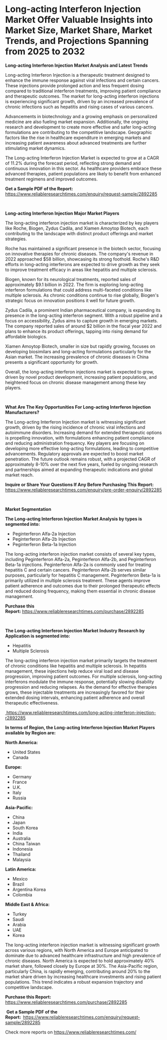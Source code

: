 <p><h1>Long-acting Interferon Injection Market Offer Valuable Insights into Market Size, Market Share, Market Trends, and Projections Spanning from 2025 to 2032</h1></p><p><strong>Long-acting Interferon Injection Market Analysis and Latest Trends</strong></p>
<p><p>Long-acting Interferon Injection is a therapeutic treatment designed to enhance the immune response against viral infections and certain cancers. These injections provide prolonged action and less frequent dosing compared to traditional interferon treatments, improving patient compliance and therapeutic outcomes. The market for long-acting interferon injections is experiencing significant growth, driven by an increased prevalence of chronic infections such as hepatitis and rising cases of various cancers. </p><p>Advancements in biotechnology and a growing emphasis on personalized medicine are also fueling market expansion. Additionally, the ongoing research and development to create more effective and safer long-acting formulations are contributing to the competitive landscape. Geographic factors like the rise in healthcare expenditure in emerging markets and increasing patient awareness about advanced treatments are further stimulating market dynamics. </p><p>The Long-acting Interferon Injection Market is expected to grow at a CAGR of 11.2% during the forecast period, reflecting strong demand and continuous innovation in this sector. As healthcare providers embrace these advanced therapies, patient populations are likely to benefit from enhanced treatment regimens and improved outcomes.</p></p>
<p><strong>Get a Sample PDF of the Report:&nbsp;</strong> <a href="https://www.reliableresearchtimes.com/enquiry/request-sample/2892285?utm_campaign=2209&utm_medium=2&utm_source=Github&utm_content=ia&utm_term=15032025&utm_id=long-acting-interferon-injection">https://www.reliableresearchtimes.com/enquiry/request-sample/2892285</a></p>
<p>&nbsp;</p>
<p><strong>Long-acting Interferon Injection Major Market Players</strong></p>
<p><p>The long-acting interferon injection market is characterized by key players like Roche, Biogen, Zydus Cadila, and Xiamen Amoytop Biotech, each contributing to the landscape with distinct product offerings and market strategies.</p><p>Roche has maintained a significant presence in the biotech sector, focusing on innovative therapies for chronic diseases. The company's revenue in 2022 approached $58 billion, showcasing its strong foothold. Roche's R&D efforts in long-acting interferons are expected to drive growth as they seek to improve treatment efficacy in areas like hepatitis and multiple sclerosis.</p><p>Biogen, known for its neurological treatments, reported sales of approximately $9.1 billion in 2022. The firm is exploring long-acting interferon formulations that could address multi-faceted conditions like multiple sclerosis. As chronic conditions continue to rise globally, Biogen's strategic focus on innovation positions it well for future growth.</p><p>Zydus Cadila, a prominent Indian pharmaceutical company, is expanding its presence in the long-acting interferon segment. With a robust pipeline and a focus on accessibility, Zydus aims to capture growth in emerging markets. The company reported sales of around $2 billion in the fiscal year 2022 and plans to enhance its product offerings, tapping into rising demand for affordable biologics.</p><p>Xiamen Amoytop Biotech, smaller in size but rapidly growing, focuses on developing biosimilars and long-acting formulations particularly for the Asian market. The increasing prevalence of chronic diseases in China presents a significant opportunity for growth.</p><p>Overall, the long-acting interferon injections market is expected to grow, driven by novel product development, increasing patient populations, and heightened focus on chronic disease management among these key players.</p></p>
<p>&nbsp;</p>
<p><strong>What Are The Key Opportunities For Long-acting Interferon Injection Manufacturers?</strong></p>
<p><p>The Long-acting Interferon Injection market is witnessing significant growth, driven by the rising incidence of chronic viral infections and autoimmune disorders. Increasing demand for extended therapeutic options is propelling innovation, with formulations enhancing patient compliance and reducing administration frequency. Key players are focusing on developing more effective long-acting formulations, leading to competitive advancements. Regulatory approvals are expected to boost market penetration. The future outlook remains robust, with a projected CAGR of approximately 8-10% over the next five years, fueled by ongoing research and partnerships aimed at expanding therapeutic indications and global market reach.</p></p>
<p><strong>Inquire or Share Your Questions If Any Before Purchasing This Report:</strong> <a href="https://www.reliableresearchtimes.com/enquiry/pre-order-enquiry/2892285?utm_campaign=2209&utm_medium=2&utm_source=Github&utm_content=ia&utm_term=15032025&utm_id=long-acting-interferon-injection">https://www.reliableresearchtimes.com/enquiry/pre-order-enquiry/2892285</a></p>
<p>&nbsp;</p>
<p><strong>Market Segmentation</strong></p>
<p><strong>The Long-acting Interferon Injection Market Analysis by types is segmented into:</strong></p>
<p><ul><li>Peginterferon Alfa-2a Injection</li><li>Peginterferon Alfa-2b Injection</li><li>Peginterferon Beta-1a Injection</li></ul></p>
<p><p>The long-acting interferon injection market consists of several key types, including Peginterferon Alfa-2a, Peginterferon Alfa-2b, and Peginterferon Beta-1a injections. Peginterferon Alfa-2a is commonly used for treating hepatitis C and certain cancers. Peginterferon Alfa-2b serves similar purposes, particularly for hepatitis C management. Peginterferon Beta-1a is primarily utilized in multiple sclerosis treatment. These agents improve patient adherence and outcomes due to their prolonged therapeutic effects and reduced dosing frequency, making them essential in chronic disease management.</p></p>
<p><strong>Purchase this Report:&nbsp;</strong><a href="https://www.reliableresearchtimes.com/purchase/2892285?utm_campaign=2209&utm_medium=2&utm_source=Github&utm_content=ia&utm_term=15032025&utm_id=long-acting-interferon-injection">https://www.reliableresearchtimes.com/purchase/2892285</a></p>
<p>&nbsp;</p>
<p><strong>The Long-acting Interferon Injection Market Industry Research by Application is segmented into:</strong></p>
<p><ul><li>Hepatitis</li><li>Multiple Sclerosis</li></ul></p>
<p><p>The long-acting interferon injection market primarily targets the treatment of chronic conditions like hepatitis and multiple sclerosis. In hepatitis management, these injections help reduce viral load and disease progression, improving patient outcomes. For multiple sclerosis, long-acting interferons modulate the immune response, potentially slowing disability progression and reducing relapses. As the demand for effective therapies grows, these injectable treatments are increasingly favored for their extended dosing intervals, enhancing patient adherence and overall therapeutic effectiveness.</p></p>
<p><a href="https://www.reliableresearchtimes.com/long-acting-interferon-injection-r2892285?utm_campaign=2209&utm_medium=2&utm_source=Github&utm_content=ia&utm_term=15032025&utm_id=long-acting-interferon-injection">&nbsp;https://www.reliableresearchtimes.com/long-acting-interferon-injection-r2892285</a></p>
<p><strong>In terms of Region, the Long-acting Interferon Injection Market Players available by Region are:</strong></p>
<p>
    <p> <strong> North America: </strong>
        <ul>
            <li>United States</li>
            <li>Canada</li>
        </ul>
        </p> 
    <p> <strong> Europe: </strong>
        <ul>
            <li>Germany</li>
            <li>France</li>
            <li>U.K.</li>
            <li>Italy</li>
            <li>Russia</li>
        </ul>
        </p> 
    <p> <strong> Asia-Pacific: </strong>
        <ul>
            <li>China</li>
            <li>Japan</li>
            <li>South Korea</li>
            <li>India</li>
            <li>Australia</li>
            <li>China Taiwan</li>
            <li>Indonesia</li>
            <li>Thailand</li>
            <li>Malaysia</li>
        </ul>
        </p> 
    <p> <strong> Latin America: </strong>
        <ul>
            <li>Mexico</li>
            <li>Brazil</li>
            <li>Argentina Korea</li>
            <li>Colombia</li>
        </ul>
        </p> 
    <p> <strong> Middle East & Africa: </strong>
        <ul>
            <li>Turkey</li>
            <li>Saudi</li>
            <li>Arabia</li>
            <li>UAE</li>
            <li>Korea</li>
        </ul>
    </p>
    </p>
<p><p>The long-acting interferon injection market is witnessing significant growth across various regions, with North America and Europe anticipated to dominate due to advanced healthcare infrastructure and high prevalence of chronic diseases. North America is expected to hold approximately 40% market share, followed closely by Europe at 30%. The Asia-Pacific region, particularly China, is rapidly emerging, contributing around 20% to the market share driven by increasing healthcare investments and rising patient populations. This trend indicates a robust expansion trajectory and competitive landscape.</p></p>
<p><strong>Purchase this Report: </strong><a href="https://www.reliableresearchtimes.com/purchase/2892285?utm_campaign=2209&utm_medium=2&utm_source=Github&utm_content=ia&utm_term=15032025&utm_id=long-acting-interferon-injection">https://www.reliableresearchtimes.com/purchase/2892285</a></p>
<p>&nbsp;<strong>Get a Sample PDF of the Report:&nbsp;&nbsp;</strong><a href="https://www.reliableresearchtimes.com/enquiry/request-sample/2892285?utm_campaign=2209&utm_medium=2&utm_source=Github&utm_content=ia&utm_term=15032025&utm_id=long-acting-interferon-injection">https://www.reliableresearchtimes.com/enquiry/request-sample/2892285</a></p>
<p><strong></strong></p>
<p>Check more reports on <a href="https://www.reliableresearchtimes.com/?utm_campaign=2209&utm_medium=2&utm_source=Github&utm_content=ia&utm_term=15032025&utm_id=long-acting-interferon-injection">https://www.reliableresearchtimes.com/</a></p>